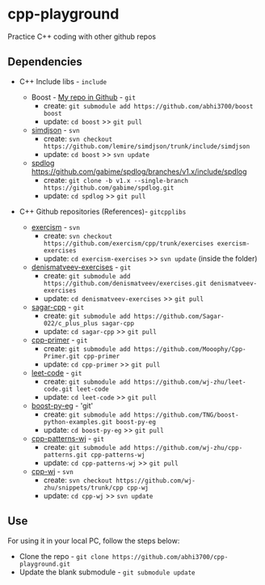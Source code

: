 # cpp-playground
Practice C++ coding with other github repos

## Dependencies
* C++ Include libs - `include`
  - Boost - [My repo in Github](https://github.com/abhi3700/boost) - `git`
    + create: `git submodule add https://github.com/abhi3700/boost boost`
    + update: `cd boost` >> `git pull`  
  - [simdjson](https://github.com/lemire/simdjson) - `svn`
    + create: `svn checkout https://github.com/lemire/simdjson/trunk/include/simdjson`
    + update: `cd boost` >> `svn update`  
  - [spdlog](https://github.com/gabime/spdlog)
  https://github.com/gabime/spdlog/branches/v1.x/include/spdlog
    + create: `git clone -b v1.x --single-branch https://github.com/gabime/spdlog.git`
    + update: `cd spdlog` >> `git pull`

* C++ Github repositories (References)- `gitcpplibs`
	- [exercism](https://github.com/exercism/cpp)	- `svn`
		+ create: `svn checkout https://github.com/exercism/cpp/trunk/exercises exercism-exercises`
		+ update: `cd exercism-exercises` >> `svn update` (inside the folder)
	- [denismatveev-exercises](https://github.com/denismatveev/exercises) - `git`
		+ create: `git submodule add https://github.com/denismatveev/exercises.git denismatveev-exercises`
		+ update: `cd denismatveev-exercises` >> `git pull`
	- [sagar-cpp](https://github.com/Sagar-022/c_plus_plus) - `git`
		+ create: `git submodule add https://github.com/Sagar-022/c_plus_plus sagar-cpp`
		+ update: `cd sagar-cpp` >> `git pull`	
	- [cpp-primer](https://github.com/Mooophy/Cpp-Primer.git) - `git`
		+ create: `git submodule add https://github.com/Mooophy/Cpp-Primer.git cpp-primer`
		+ update: `cd cpp-primer` >> `git pull`	
  - [leet-code](https://github.com/wj-zhu/leet-code) - `git`
    + create: `git submodule add https://github.com/wj-zhu/leet-code.git leet-code`
    + update: `cd leet-code` >> `git pull`
  - [boost-py-eg](https://github.com/TNG/boost-python-examples) - 'git'
    + create: `git submodule add https://github.com/TNG/boost-python-examples.git boost-py-eg`
    + update: `cd boost-py-eg` >> `git pull`
  - [cpp-patterns-wj](https://github.com/wj-zhu/cpp-patterns) - `git`
    + create: `git submodule add https://github.com/wj-zhu/cpp-patterns.git cpp-patterns-wj`
    + update: `cd cpp-patterns-wj` >> `git pull`
  - [cpp-wj](https://github.com/wj-zhu/snippets/tree/master/cpp) - `svn`
    + create: `svn checkout https://github.com/wj-zhu/snippets/trunk/cpp cpp-wj`
    + update: `cd cpp-wj` >> `svn update`

## Use
For using it in your local PC, follow the steps below:
* Clone the repo - `git clone https://github.com/abhi3700/cpp-playground.git`
* Update the blank submodule - `git submodule update`